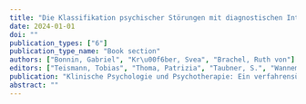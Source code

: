 ```yaml
---
title: "Die Klassifikation psychischer Störungen mit diagnostischen Interviews"
date: 2024-01-01
doi: ""
publication_types: ["6"]
publication_type_name: "Book section"
authors: ["Bonnin, Gabriel", "Kr\u00f6ber, Svea", "Brachel, Ruth von"]
editors: ["Teismann, Tobias", "Thoma, Patrizia", "Taubner, S.", "Wannem\u00fcller, Andre", "Sydow, K. von"]
publication: "Klinische Psychologie und Psychotherapie: Ein verfahrensübergreifendes Lehr- und Lernbuch"
abstract: ""
---
```

